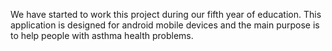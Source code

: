 We have started to work this project during our fifth year of education. This application is designed for android mobile devices and the main purpose is to help people with asthma health problems.
